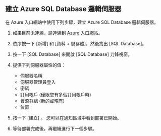 
<!--
includes/sql-database-create-new-server-portal.md

Latest Freshness check:  2016-04-11 , carlrab.

As of circa 2016-04-11, the following topics might include this include:
articles/sql-database/sql-database-get-started-tutorial.md

-->
## <a name="create-an-azure-sql-database-logical-server"></a>建立 Azure SQL Database 邏輯伺服器
在 Azure 入口網站中使用下列步驟，建立 Azure SQL Database 邏輯伺服器。

1. 如果目前未連線，請連線到 [Azure 入口網站](http://portal.azure.com)。
2. 依序按一下 [新增] 和 [資料 + 儲存體]，然後找出 [SQL Database]。
3. 按一下 [SQL Database]  來開啟 [SQL Database] 刀鋒視窗。
4. 提供下列伺服器屬性的值：
   
   * 伺服器名稱
   * 伺服器管理員登入
   * 密碼
   * 訂用帳戶 (僅限您有多個訂用帳戶時)
   * 資源群組 (新的或現有)
   * 位置
5. 按一下 [建立] 。 您可以在通知區域中看到部署已開始。
6. 等待部署完成後，再繼續進行下一個步驟。



<!--HONumber=Jan17_HO3-->


